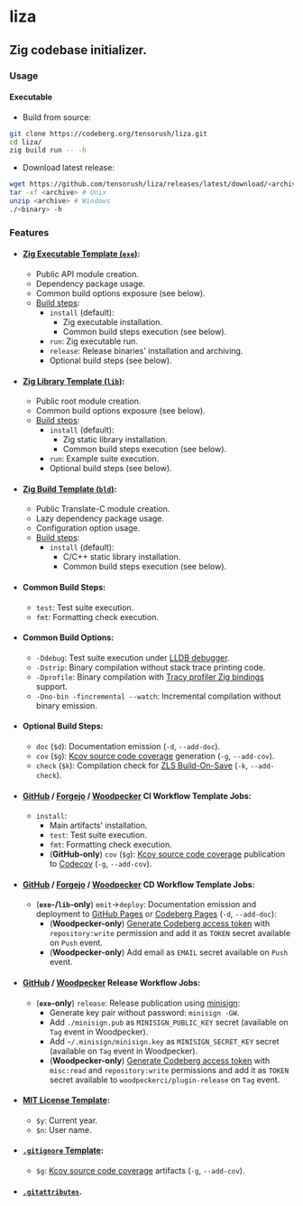 # liza

## Zig codebase initializer.

### Usage

#### Executable

- Build from source:

```sh
git clone https://codeberg.org/tensorush/liza.git
cd liza/
zig build run -- -h
```

- Download latest release:

```sh
wget https://github.com/tensorush/liza/releases/latest/download/<archive>
tar -xf <archive> # Unix
unzip <archive> # Windows
./<binary> -h
```

### Features

- #### [Zig Executable Template (`exe`)](src/templates/exe/):
    - Public API module creation.
    - Dependency package usage.
    - Common build options exposure (see below).
    - [Build steps](src/templates/exe/build.zig):
        - `install` (default):
            - Zig executable installation.
            - Common build steps execution (see below).
        - `run`: Zig executable run.
        - `release`: Release binaries' installation and archiving.
        - Optional build steps (see below).

- #### [Zig Library Template (`lib`)](src/templates/lib/):
    - Public root module creation.
    - Common build options exposure (see below).
    - [Build steps](src/templates/lib/build.zig):
        - `install` (default):
            - Zig static library installation.
            - Common build steps execution (see below).
        - `run`: Example suite execution.
        - Optional build steps (see below).

- #### [Zig Build Template (`bld`)](src/templates/bld/):
    - Public Translate-C module creation.
    - Lazy dependency package usage.
    - Configuration option usage.
    - [Build steps](src/templates/bld/build.zig):
        - `install` (default):
            - C/C++ static library installation.
            - Common build steps execution (see below).

- #### Common Build Steps:
    - `test`: Test suite execution.
    - `fmt`: Formatting check execution.

- #### Common Build Options:
    - `-Ddebug`: Test suite execution under [LLDB debugger](https://lldb.llvm.org/).
    - `-Dstrip`: Binary compilation without stack trace printing code.
    - `-Dprofile`: Binary compilation with [Tracy profiler Zig bindings](https://github.com/Games-by-Mason/tracy_zig) support.
    - `-Dno-bin -fincremental --watch`: Incremental compilation without binary emission.

- #### Optional Build Steps:
    - `doc` (`$d`): Documentation emission (`-d`, `--add-doc`).
    - `cov` (`$g`): [Kcov source code coverage](https://github.com/SimonKagstrom/kcov) generation (`-g`, `--add-cov`).
    - `check` (`$k`): Compilation check for [ZLS Build-On-Save](https://zigtools.org/zls/guides/build-on-save/) (`-k`, `--add-check`).
    <!-- - `lnt` (`$l`): [Vale markup prose linter](https://github.com/errata-ai/vale) execution (`--add-lnt`). -->
    <!-- - `spl` (`$s`): [Typos source code spell checker](https://github.com/crate-ci/typos) execution (`--add-spl`). -->

<!-- - #### Custom Build Steps: -->
<!-- - `tag` (`$t`): Next version tag using [`zq`](https://codeberg.org/tensorush/zq) (`--add-tag`). -->
<!-- - `upd` (`$u`): Dependencies and minimum Zig version update using [`zq`](https://codeberg.org/tensorush/zq) (`--add-upd`). -->

- #### [GitHub](src/templates/.github/workflows/ci.yaml) / [Forgejo](src/templates/.forgejo/workflows/ci.yaml) / [Woodpecker](src/templates/.woodpecker/ci.yaml) CI Workflow Template Jobs:
    - `install`:
        - Main artifacts' installation.
        - `test`: Test suite execution.
        - `fmt`: Formatting check execution.
        - (**GitHub-only**) `cov` (`$g`): [Kcov source code coverage](https://github.com/SimonKagstrom/kcov) publication to [Codecov](https://docs.codecov.com/docs/github-2-getting-a-codecov-account-and-uploading-coverage#install-the-github-app-integration) (`-g`, `--add-cov`).

- #### [GitHub](src/templates/.github/workflows/cd.yaml) / [Forgejo](src/templates/.forgejo/workflows/cd.yaml) / [Woodpecker](src/templates/.woodpecker/cd.yaml) CD Workflow Template Jobs:
    - (**`exe`-/`lib`-only**) `emit`→`deploy`: Documentation emission and deployment to [GitHub Pages](https://docs.github.com/en/pages/getting-started-with-github-pages/configuring-a-publishing-source-for-your-github-pages-site#publishing-with-a-custom-github-actions-workflow) or [Codeberg Pages](https://codeberg.page) (`-d`, `--add-doc`):
        - (**Woodpecker-only**) [Generate Codeberg access token](https://docs.codeberg.org/advanced/access-token/) with `repository:write` permission and add it as `TOKEN` secret available on `Push` event.
        - (**Woodpecker-only**) Add email as `EMAIL` secret available on `Push` event.

- #### [GitHub](src/templates/.github/workflows/release.yaml) / [Woodpecker](src/templates/.woodpecker/release.yaml) Release Workflow Jobs:
    - (**`exe`-only**) `release`: Release publication using [minisign](https://jedisct1.github.io/minisign/):
      - Generate key pair without password: `minisign -GW`.
      - Add `./minisign.pub` as `MINISIGN_PUBLIC_KEY` secret (available on `Tag` event in Woodpecker).
      - Add `~/.minisign/minisign.key` as `MINISIGN_SECRET_KEY` secret (available on `Tag` event in Woodpecker).
      - (**Woodpecker-only**) [Generate Codeberg access token](https://docs.codeberg.org/advanced/access-token/) with `misc:read` and `repository:write` permissions and add it as `TOKEN` secret available to `woodpeckerci/plugin-release` on `Tag` event.

- #### [MIT License Template](src/templates/LICENSE):
    - `$y`: Current year.
    - `$n`: User name.

- #### [`.gitignore` Template](src/templates/.gitignore):
    - `$g`: [Kcov source code coverage](https://github.com/SimonKagstrom/kcov) artifacts (`-g`, `--add-cov`).

- #### [`.gitattributes`](src/templates/.gitattributes).
